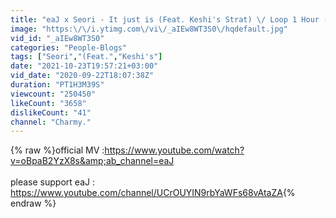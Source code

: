 ```yaml
---
title: "eaJ x Seori - It just is (Feat. Keshi's Strat) \/ Loop 1 Hour (1시간)"
image: "https:\/\/i.ytimg.com\/vi\/_aIEw8WT3S0\/hqdefault.jpg"
vid_id: "_aIEw8WT3S0"
categories: "People-Blogs"
tags: ["Seori","(Feat.","Keshi's"]
date: "2021-10-23T19:57:21+03:00"
vid_date: "2020-09-22T18:07:38Z"
duration: "PT1H3M39S"
viewcount: "250450"
likeCount: "3658"
dislikeCount: "41"
channel: "Charmy."
---
```

{% raw %}official MV :<a rel="nofollow" target="blank" href="https://www.youtube.com/watch?v=oBpaB2YzX8s&amp;ab_channel=eaJ">https://www.youtube.com/watch?v=oBpaB2YzX8s&amp;ab_channel=eaJ</a><br /><br />please support eaJ : <a rel="nofollow" target="blank" href="https://www.youtube.com/channel/UCrOUYIN9rbYaWFs68vAtaZA">https://www.youtube.com/channel/UCrOUYIN9rbYaWFs68vAtaZA</a>{% endraw %}
